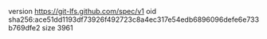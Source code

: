 version https://git-lfs.github.com/spec/v1
oid sha256:ace51dd1193df73926f492723c8a4ec317e54edb6896096defe6e733b769dfe2
size 3961
